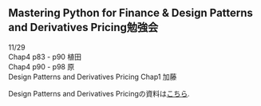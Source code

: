 ## Mastering Python for Finance & Design Patterns and Derivatives Pricing勉強会
11/29  
Chap4 p83 - p90 植田  
Chap4 p90 - p98 原  
Design Patterns and Derivatives Pricing Chap1 加藤
      
Design Patterns and Derivatives Pricingの資料は[こちら](https://github.com/NlGG/Finance/tree/master/design_patterns_and_derivatives_pricing).
